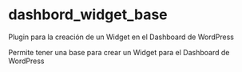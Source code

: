 # dashbord_widget_base
Plugin para la creación de un Widget en el Dashboard de WordPress

Permite tener una base para crear un Widget para el Dashboard de WordPress
